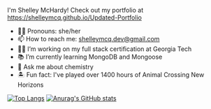 I'm Shelley McHardy! Check out my portfolio at https://shelleymcq.github.io/Updated-Portfolio


- 👩‍🦰 Pronouns: she/her
- 📫 How to reach me: shelleymcq.dev@gmail.com
- 👷‍♀️ I’m working on my full stack certification at Georgia Tech
- 📚 I’m currently learning MongoDB and Mongoose
- 🧪 Ask me about chemistry
- 🏝️ Fun fact: I've played over 1400 hours of Animal Crossing New Horizons


[![Top Langs](https://github-readme-stats.vercel.app/api/top-langs/?username=shelleymcq)](https://github.com/anuraghazra/github-readme-stats)
[![Anurag's GitHub stats](https://github-readme-stats.vercel.app/api?username=shelleymcq)](https://github.com/anuraghazra/github-readme-stats)



